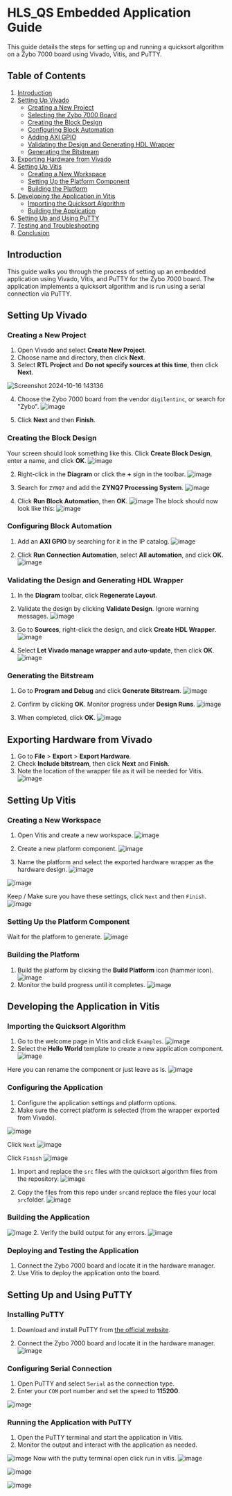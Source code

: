 # HLS_QS Embedded Application Guide

This guide details the steps for setting up and running a quicksort algorithm on a Zybo 7000 board using Vivado, Vitis, and PuTTY.

## Table of Contents
1. [Introduction](#introduction)
2. [Setting Up Vivado](#setting-up-vivado)
   - [Creating a New Project](#creating-a-new-project)
   - [Selecting the Zybo 7000 Board](#selecting-the-zybo-7000-board)
   - [Creating the Block Design](#creating-the-block-design)
   - [Configuring Block Automation](#configuring-block-automation)
   - [Adding AXI GPIO](#adding-axi-gpio)
   - [Validating the Design and Generating HDL Wrapper](#validating-the-design-and-generating-hdl-wrapper)
   - [Generating the Bitstream](#generating-the-bitstream)
3. [Exporting Hardware from Vivado](#exporting-hardware-from-vivado)
4. [Setting Up Vitis](#setting-up-vitis)
   - [Creating a New Workspace](#creating-a-new-workspace)
   - [Setting Up the Platform Component](#setting-up-the-platform-component)
   - [Building the Platform](#building-the-platform)
5. [Developing the Application in Vitis](#developing-the-application-in-vitis)
   - [Importing the Quicksort Algorithm](#importing-the-quicksort-algorithm)
   - [Building the Application](#building-the-application)
6. [Setting Up and Using PuTTY](#setting-up-and-using-putty)
7. [Testing and Troubleshooting](#testing-and-troubleshooting)
8. [Conclusion](#conclusion)

## Introduction

This guide walks you through the process of setting up an embedded application using Vivado, Vitis, and PuTTY for the Zybo 7000 board. The application implements a quicksort algorithm and is run using a serial connection via PuTTY.





## Setting Up Vivado

### Creating a New Project
1. Open Vivado and select **Create New Project**.
2. Choose name and directory, then click **Next**.
3. Select **RTL Project** and **Do not specify sources at this time**, then click **Next**.

![Screenshot 2024-10-16 143136](https://github.com/user-attachments/assets/cbce6e96-e663-4c9e-aff1-c7ee4b90696f)

4. Choose the Zybo 7000 board from the vendor `digilentinc`, or search for "Zybo".
  ![image](https://github.com/user-attachments/assets/88584c4b-6295-4a8e-bdb9-e46600c05e08)

5. Click **Next** and then **Finish**.





 ### Creating the Block Design
Your screen should look something like this. Click **Create Block Design**, enter a name, and click **OK**.
![image](https://github.com/user-attachments/assets/a8c47bd5-ada9-43fc-84fc-8f2fd77f3344)

2. Right-click in the **Diagram** or click the **+** sign in the toolbar.
![image](https://github.com/user-attachments/assets/a0ddf7c0-b8d8-4366-b06f-232898b4ca44)

3. Search for `ZYNQ7` and add the **ZYNQ7 Processing System**.
 ![image](https://github.com/user-attachments/assets/50ad7d2b-d8e0-4bb4-bbc0-7f7ec2a1325f)

4. Click **Run Block Automation**, then **OK**.
 ![image](https://github.com/user-attachments/assets/11697f28-9a59-42b6-ac24-ab102d2ac66f)
 The block should now look like this: 
![image](https://github.com/user-attachments/assets/5c8031b8-49ad-4213-bb53-dd74c6361667)





### Configuring Block Automation

1. Add an **AXI GPIO** by searching for it in the IP catalog.
![image](https://github.com/user-attachments/assets/de12f25f-2afb-4690-b178-26110b7f1507)

2. Click **Run Connection Automation**, select **All automation**, and click **OK**.
![image](https://github.com/user-attachments/assets/91323b2b-675a-442d-864b-bebfc8dfd507)





### Validating the Design and Generating HDL Wrapper

1. In the **Diagram** toolbar, click **Regenerate Layout**.
2. Validate the design by clicking **Validate Design**. Ignore warning messages.
![image](https://github.com/user-attachments/assets/30346bfb-7333-4769-b247-b42b8435cbae)

3. Go to **Sources**, right-click the design, and click **Create HDL Wrapper**.
![image](https://github.com/user-attachments/assets/c0638b5d-f785-4ede-9fc2-b51e85ce070d)

4. Select **Let Vivado manage wrapper and auto-update**, then click **OK**.
![image](https://github.com/user-attachments/assets/34f64415-a210-42df-9180-764e9fbaec2c)





### Generating the Bitstream

1. Go to **Program and Debug** and click **Generate Bitstream**.
![image](https://github.com/user-attachments/assets/ec8408a8-0dd3-46a8-95e1-ff79e8bc351b)
2. Confirm by clicking **OK**. Monitor progress under **Design Runs**.
![image](https://github.com/user-attachments/assets/61717502-c05e-45e3-8b34-3c286e4f0ca7)

3. When completed, click **OK**.
![image](https://github.com/user-attachments/assets/804c43a1-4cec-4749-a461-5c3816d1d92a)




## Exporting Hardware from Vivado

1. Go to **File** > **Export** > **Export Hardware**.
2. Check **Include bitstream**, then click **Next** and **Finish**.
3. Note the location of the wrapper file as it will be needed for Vitis.
![image](https://github.com/user-attachments/assets/78268229-aef5-44fe-affb-230f4b63ad3f)




## Setting Up Vitis
### Creating a New Workspace


1. Open Vitis and create a new workspace.
![image](https://github.com/user-attachments/assets/0c1c5f11-ade4-4f8a-9176-5ca944e722ac)

2. Create a new platform component.
![image](https://github.com/user-attachments/assets/f8dd3985-4873-4353-8a63-4cb369fdca13)

3. Name the platform and select the exported hardware wrapper as the hardware design.
![image](https://github.com/user-attachments/assets/00eff955-8e13-4c68-9bb3-c2a4847f2984)

![image](https://github.com/user-attachments/assets/c2a976d4-51e7-41e2-96a1-6b0cbcd0ff12)

Keep / Make sure you have these settings, click `Next` and then `Finish`. 
![image](https://github.com/user-attachments/assets/64bcd69b-07f0-44ee-8d32-b6884f8e5031)

### Setting Up the Platform Component
Wait for the platform to generate.
![image](https://github.com/user-attachments/assets/3b29d844-0f97-47de-8097-78947dc742bd)



### Building the Platform

1. Build the platform by clicking the **Build Platform** icon (hammer icon).
![image](https://github.com/user-attachments/assets/3eda471a-8dc7-403b-8441-b46d2f8d18a4)
2. Monitor the build progress until it completes.
![image](https://github.com/user-attachments/assets/f6d5664d-3f47-4015-98c7-fe4ef82f36d4)



## Developing the Application in Vitis
### Importing the Quicksort Algorithm

1. Go to the welcome page in Vitis and click `Examples`.
![image](https://github.com/user-attachments/assets/637239ae-3a89-4ad2-ae34-6ae28f8625c2)
2. Select the **Hello World** template to create a new application component.
![image](https://github.com/user-attachments/assets/1560a4b8-0eb6-4a50-ab93-c5d8b00b364f)

Here you can rename the component or just leave as is. 
![image](https://github.com/user-attachments/assets/8adbe879-7e33-4128-9de1-fbc3e72164fe)
### Configuring the Application


1. Configure the application settings and platform options.
2. Make sure the correct platform is selected (from the wrapper exported from Vivado).

![image](https://github.com/user-attachments/assets/3d807949-a17b-4d4c-aecf-f7e2196b9ac4)

Click `Next`
![image](https://github.com/user-attachments/assets/98eb5020-58c0-4368-9537-dfbf849e473b)

Click `Finish`
![image](https://github.com/user-attachments/assets/7fdaed3b-10d0-416d-8cfa-61bf8c3bbce7)


1. Import and replace the `src` files with the quicksort algorithm files from the repository.
![image](https://github.com/user-attachments/assets/c0bf33cd-aced-476f-a9bd-e1baa37982e2) 

2. Copy the files from this repo under `src`and replace the files your local `src`folder. 
![image](https://github.com/user-attachments/assets/4c86dc8f-5f02-4f20-a76a-0cac44fdd3c4)


### Building the Application
![image](https://github.com/user-attachments/assets/1443f55f-0d1f-4b56-b0a6-604d03090fe9)
2. Verify the build output for any errors.
![image](https://github.com/user-attachments/assets/f8a89307-dd9c-4202-ba3d-acd3a18eec7f)




### Deploying and Testing the Application
1. Connect the Zybo 7000 board and locate it in the hardware manager.
2. Use Vitis to deploy the application onto the board.


## Setting Up and Using PuTTY

### Installing PuTTY
1. Download and install PuTTY from [the official website](https://www.putty.org).

1. Connect the Zybo 7000 board and locate it in the hardware manager.
![image](https://github.com/user-attachments/assets/048a8d3b-264e-4e9b-be1a-f7273451bdd8)
### Configuring Serial Connection

1. Open PuTTY and select `Serial` as the connection type.
2. Enter your `COM` port number and set the speed to **115200**.



![image](https://github.com/user-attachments/assets/212d6fab-bc64-453b-98b0-c6aae6592d0d)

### Running the Application with PuTTY
1. Open the PuTTY terminal and start the application in Vitis.
2. Monitor the output and interact with the application as needed.

![image](https://github.com/user-attachments/assets/97c953cf-ac43-4eb9-81bf-0779c026f454)
Now with the putty terminal open click run in vitis. 
![image](https://github.com/user-attachments/assets/a175b7d6-df42-4a61-b498-3529ed745054)

![image](https://github.com/user-attachments/assets/cae0691a-ce57-4d04-b20c-3b428d2c75b4)

![image](https://github.com/user-attachments/assets/5bcca538-a502-47af-8247-531b417f8d9d)












